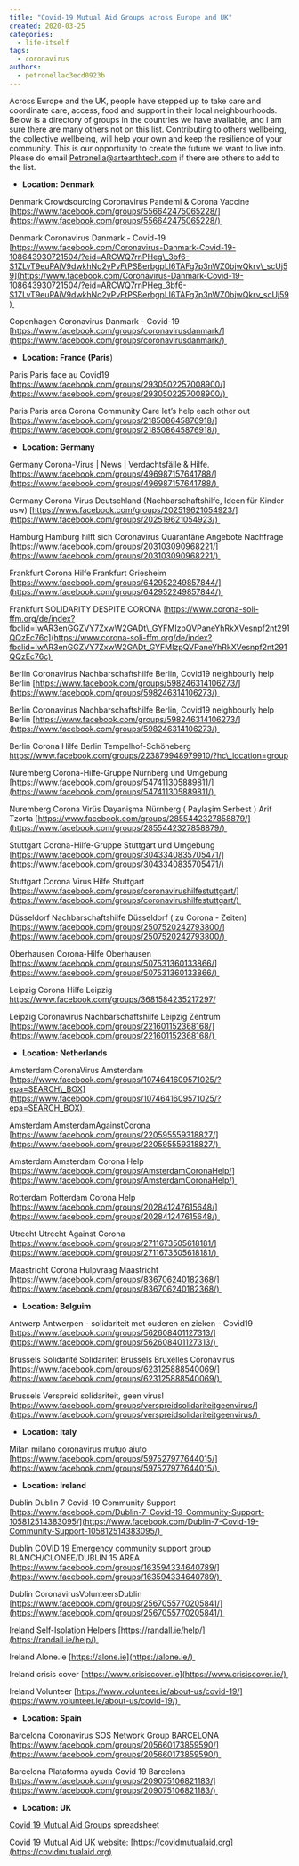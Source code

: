 ```yaml
---
title: "Covid-19 Mutual Aid Groups across Europe and UK"
created: 2020-03-25
categories: 
  - life-itself
tags: 
  - coronavirus
authors: 
  - petronellac3ecd0923b
---
```


Across Europe and the UK, people have stepped up to take care and coordinate care, access, food and support in their local neighbourhoods. Below is a directory of groups in the countries we have available, and I am sure there are many others not on this list. Contributing to others wellbeing, the collective wellbeing, will help your own and keep the resilience of your community. This is our opportunity to create the future we want to live into. Please do email Petronella@artearthtech.com if there are others to add to the list.

- **Location: Denmark** 

Denmark Crowdsourcing Coronavirus Pandemi & Corona Vaccine [https://www.facebook.com/groups/556642475065228/](https://www.facebook.com/groups/556642475065228/) 

Denmark Coronavirus Danmark - Covid-19 [https://www.facebook.com/Coronavirus-Danmark-Covid-19-108643930721504/?eid=ARCWQ7rnPHeg\_3bf6-S1ZLvT9euPAjV9dwkhNo2yPvFtPSBerbgpLl6TAFg7p3nWZ0bjwQkrv\_scUj59](https://www.facebook.com/Coronavirus-Danmark-Covid-19-108643930721504/?eid=ARCWQ7rnPHeg_3bf6-S1ZLvT9euPAjV9dwkhNo2yPvFtPSBerbgpLl6TAFg7p3nWZ0bjwQkrv_scUj59) 

Copenhagen Coronavirus Danmark - Covid-19 [https://www.facebook.com/groups/coronavirusdanmark/](https://www.facebook.com/groups/coronavirusdanmark/) 

- **Location: France (Paris**)

Paris Paris face au Covid19 [https://www.facebook.com/groups/2930502257008900/](https://www.facebook.com/groups/2930502257008900/) 

Paris Paris area Corona Community Care let’s help each other out [https://www.facebook.com/groups/218508645876918/](https://www.facebook.com/groups/218508645876918/) 

- **Location: Germany**

Germany Corona-Virus | News | Verdachtsfälle & Hilfe. [https://www.facebook.com/groups/496987157641788/](https://www.facebook.com/groups/496987157641788/) 

Germany Corona Virus Deutschland (Nachbarschaftshilfe, Ideen für Kinder usw) [https://www.facebook.com/groups/202519621054923/](https://www.facebook.com/groups/202519621054923/) 

Hamburg Hamburg hilft sich Coronavirus Quarantäne Angebote Nachfrage [https://www.facebook.com/groups/203103090968221/](https://www.facebook.com/groups/203103090968221/) 

Frankfurt Corona Hilfe Frankfurt Griesheim [https://www.facebook.com/groups/642952249857844/](https://www.facebook.com/groups/642952249857844/) 

Frankfurt SOLIDARITY DESPITE CORONA [https://www.corona-soli-ffm.org/de/index?fbclid=IwAR3enGGZVY7ZxwW2GADt\_GYFMIzpQVPaneYhRkXVesnpf2nt291QQzEc76c](https://www.corona-soli-ffm.org/de/index?fbclid=IwAR3enGGZVY7ZxwW2GADt_GYFMIzpQVPaneYhRkXVesnpf2nt291QQzEc76c) 

Berlin Coronavirus Nachbarschaftshilfe Berlin, Covid19 neighbourly help Berlin [https://www.facebook.com/groups/598246314106273/](https://www.facebook.com/groups/598246314106273/) 

Berlin Coronavirus Nachbarschaftshilfe Berlin, Covid19 neighbourly help Berlin [https://www.facebook.com/groups/598246314106273/](https://www.facebook.com/groups/598246314106273/) 

Berlin Corona Hilfe Berlin Tempelhof-Schöneberg https://www.facebook.com/groups/223879948979910/?hc\_location=group

Nuremberg Corona-Hilfe-Gruppe Nürnberg und Umgebung [https://www.facebook.com/groups/547411305889811/](https://www.facebook.com/groups/547411305889811/) 

Nuremberg Corona Virüs Dayanişma Nürnberg ( Paylaşim Serbest ) Arif Tzorta [https://www.facebook.com/groups/2855442327858879/](https://www.facebook.com/groups/2855442327858879/) 

Stuttgart Corona-Hilfe-Gruppe Stuttgart und Umgebung [https://www.facebook.com/groups/3043340835705471/](https://www.facebook.com/groups/3043340835705471/) 

Stuttgart Corona Virus Hilfe Stuttgart [https://www.facebook.com/groups/coronavirushilfestuttgart/](https://www.facebook.com/groups/coronavirushilfestuttgart/) 

Düsseldorf Nachbarschaftshilfe Düsseldorf ( zu Corona - Zeiten) [https://www.facebook.com/groups/2507520242793800/](https://www.facebook.com/groups/2507520242793800/) 

Oberhausen Corona-Hilfe Oberhausen [https://www.facebook.com/groups/507531360133866/](https://www.facebook.com/groups/507531360133866/) 

Leipzig Corona Hilfe Leipzig https://www.facebook.com/groups/3681584235217297/

Leipzig Coronavirus Nachbarschaftshilfe Leipzig Zentrum [https://www.facebook.com/groups/221601152368168/](https://www.facebook.com/groups/221601152368168/) 

- **Location: Netherlands**

Amsterdam CoronaVirus Amsterdam [https://www.facebook.com/groups/1074641609571025/?epa=SEARCH\_BOX](https://www.facebook.com/groups/1074641609571025/?epa=SEARCH_BOX) 

Amsterdam AmsterdamAgainstCorona [https://www.facebook.com/groups/220595559318827/](https://www.facebook.com/groups/220595559318827/) 

Amsterdam Amsterdam Corona Help [https://www.facebook.com/groups/AmsterdamCoronaHelp/](https://www.facebook.com/groups/AmsterdamCoronaHelp/) 

Rotterdam Rotterdam Corona Help [https://www.facebook.com/groups/202841247615648/](https://www.facebook.com/groups/202841247615648/) 

Utrecht Utrecht Against Corona [https://www.facebook.com/groups/2711673505618181/](https://www.facebook.com/groups/2711673505618181/) 

Maastricht Corona Hulpvraag Maastricht [https://www.facebook.com/groups/836706240182368/](https://www.facebook.com/groups/836706240182368/) 

- **Location: Belguim** 

Antwerp Antwerpen - solidariteit met ouderen en zieken - Covid19 [https://www.facebook.com/groups/562608401127313/](https://www.facebook.com/groups/562608401127313/) 

Brussels Solidarité Solidariteit Brussels Bruxelles Coronavirus [https://www.facebook.com/groups/623125888540069/](https://www.facebook.com/groups/623125888540069/) 

Brussels Verspreid solidariteit, geen virus! [https://www.facebook.com/groups/verspreidsolidariteitgeenvirus/](https://www.facebook.com/groups/verspreidsolidariteitgeenvirus/) 

- **Location: Italy** 

Milan milano coronavirus mutuo aiuto [https://www.facebook.com/groups/597527977644015/](https://www.facebook.com/groups/597527977644015/) 

- **Location: Ireland** 

Dublin Dublin 7 Covid-19 Community Support [https://www.facebook.com/Dublin-7-Covid-19-Community-Support-105812514383095/](https://www.facebook.com/Dublin-7-Covid-19-Community-Support-105812514383095/) 

Dublin COVID 19 Emergency community support group BLANCH/CLONEE/DUBLIN 15 AREA [https://www.facebook.com/groups/163594334640789/](https://www.facebook.com/groups/163594334640789/) 

Dublin CoronavirusVolunteersDublin [https://www.facebook.com/groups/2567055770205841/](https://www.facebook.com/groups/2567055770205841/) 

Ireland Self-Isolation Helpers [https://randall.ie/help/](https://randall.ie/help/) 

Ireland Alone.ie [https://alone.ie](https://alone.ie/) 

Ireland crisis cover [https://www.crisiscover.ie](https://www.crisiscover.ie/) 

Ireland Volunteer [https://www.volunteer.ie/about-us/covid-19/](https://www.volunteer.ie/about-us/covid-19/) 

- **Location: Spain** 

Barcelona Coronavirus SOS Network Group BARCELONA [https://www.facebook.com/groups/205660173859590/](https://www.facebook.com/groups/205660173859590/) 

Barcelona Plataforma ayuda Covid 19 Barcelona [https://www.facebook.com/groups/209075106821183/](https://www.facebook.com/groups/209075106821183/) 

- **Location: UK**

[Covid 19 Mutual Aid Groups](https://docs.google.com/spreadsheets/d/18P898HWbdR5ouW61sAxW_iBl3yiZlgJu0nSmepn6NwM/htmlview?sle=true&fbclid=IwAR3rfus9NUY7YTm2vMmM3DLWrzQ8yzwOupIn1Sp3Z-xKj7qfuAnksrYoQMI#gid=1451634215) spreadsheet

Covid 19 Mutual Aid UK website: [https://covidmutualaid.org](https://covidmutualaid.org)
